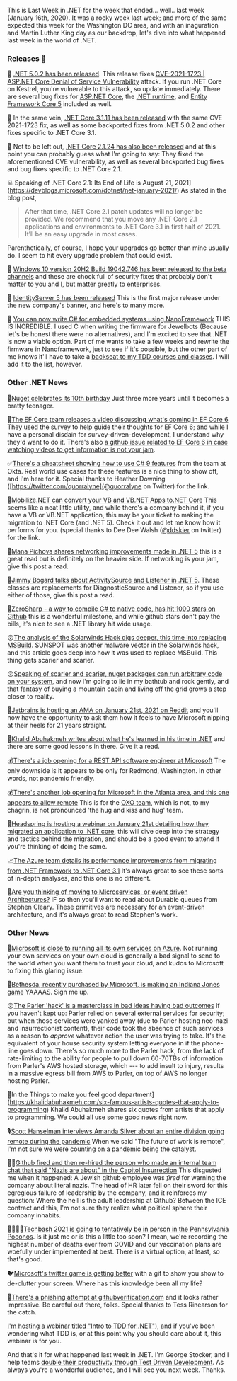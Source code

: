 This is Last Week in .NET for the week that ended... well.. last week (January 16th, 2020). It was a rocky week last week; and more of the same expected this week for the Washington DC area, and with an inaguration and Martin Luther King day as our backdrop, let's dive into what happened last week in the world of .NET.  

### Releases 📢

📢 [.NET 5.0.2 has been released](https://github.com/dotnet/core/blob/master/release-notes/5.0/5.0.2/5.0.2.md).  This release fixes [CVE-2021-1723 | ASP.NET Core Denial of Service Vulnerability](https://msrc.microsoft.com/update-guide/vulnerability/CVE-2021-1723) attack. If you run .NET Core on Kestrel, you're vulnerable to this attack, so update immediately. There are several bug fixes for [ASP.NET Core](https://github.com/dotnet/aspnetcore/issues?q=milestone%3A5.0.2+is%3Aclosed+label%3Aservicing-approved), the [.NET runtime](https://github.com/dotnet/runtime/issues?q=milestone%3A5.0.2+is%3Aclosed+label%3Aservicing-approved), and [Entity Framework Core 5](https://github.com/dotnet/efcore/issues?q=milestone%3A5.0.2+is%3Aclosed+label%3Aservicing-approved) included as well.  

📢 In the same vein, [.NET Core 3.1.11 has been released](https://github.com/dotnet/core/blob/master/release-notes/3.1/3.1.11/3.1.11.md) with the same CVE 2021-1723 fix, as well as some backported fixes from .NET 5.0.2 and other fixes specific to .NET Core 3.1.  

📢 Not to be left out, [.NET Core 2.1.24 has also been released](https://github.com/dotnet/core/blob/master/release-notes/2.1/2.1.24/2.1.24.md) and at this point you can probably guess what I'm going to say: They fixed the aforementioned CVE vulnerability, as well as several backported bug fixes and bug fixes specific to .NET Core 2.1.  

☠ Speaking of .NET Core 2.1: Its End of Life is August 21, 2021](https://devblogs.microsoft.com/dotnet/net-january-2021/)  As stated in the blog post, 
 > After that time, .NET Core 2.1 patch updates will no longer be provided. We recommend that you move any .NET Core 2.1 applications and environments to .NET Core 3.1 in first half of 2021. It’ll be an easy upgrade in most cases.  

Parenthetically, of course, I hope your upgrades go better than mine usually do. I seem to hit every upgrade problem that could exist.  

📢 [Windows 10 version 20H2 Build 19042.746 has been released to the beta channels](https://blogs.windows.com/windows-insider/2021/01/12/releasing-windows-10-build-19042-746-20h2-to-beta-and-release-preview-channels/) and these are chock full of security fixes that probably don't matter to you and I, but matter greatly to enterprises.

📢 [IdentityServer 5 has been released](https://blog.duendesoftware.com/posts/20210114_v5_release/) This is the first major release under the new company's banner, and here's to many more.

🍾 [You can now write C# for embedded systems using NanoFramework](https://www.nanoframework.net/?utm_content=151278532&utm_medium=social&utm_source=twitter&hss_channel=tw-2384354214) THIS IS INCREDIBLE.  I used C when writing the firmware for Jewelbots (Because let's be honest there were no alternatives), and I'm excited to see that .NET is now a viable option. Part of me wants to take a few weeks and rewrite the firmware in Nanoframework, just to see if it's possible, but the other part of me knows it'll have to take a [backseat to my TDD courses and classes](https://www.doubleyourproductivity.io). I will add it to the list, however.


### Other .NET News

🎂[Nuget celebrates its 10th birthday](https://devblogs.microsoft.com/nuget/happy-10th-birthday-nuget/) Just three more years until it becomes a bratty teenager.  

🎥[The EF Core team releases a video discussing what's coming in EF Core 6](https://www.youtube.com/watch?v=IiAS61uVDqE&feature=youtu.be) They used the survey to help guide their thoughts for EF Core 6; and while I have a personal disdain for survey-driven-development, I understand why they'd want to do it.  There's also [a github issue related to EF Core 6 in case watching videos to get information is not your jam](https://github.com/dotnet/efcore/issues/23870).

✅[There's a cheatsheet showing how to use C# 9 features](https://developer.okta.com/blog/2021/01/13/developers-cheatsheet-csharp-9) from the team at Okta.  Real world use cases for these features is a nice thing to show off, and I'm here for it. Special thanks to Heather Downing ([https://twitter.com/quorralyne](@quorralyne on Twitter) for the link.  

💸[Mobilize.NET can convert your VB and VB.NET Apps to.NET Core](https://visualstudiomagazine.com/articles/2020/08/28/vb-to-core.aspx?utm_content=151002694&utm_medium=social&utm_source=twitter&hss_channel=tw-4083531) This seems like a neat little utility, and while there's a company behind it, if you have a VB or VB.NET application, this may be your ticket to making the migration to .NET Core (and .NET 5). Check it out and let me know how it performs for you. (special thanks to Dee Dee Walsh ([@ddskier](https://twitter.com/ddskier) on twitter) for the link.  

📝[Mana Pichova shares networking improvements made in .NET 5](https://devblogs.microsoft.com/dotnet/net-5-new-networking-improvements/) this is a great read but is definitely on the heavier side.  If networking is your jam, give this post a read.  

📝[Jimmy Bogard talks about ActivitySource and Listener in .NET 5](https://jimmybogard.com/activitysource-and-listener-in-net-5/). These classes are replacements for DiagnosticSource and Listener, so if you use either of those, give this post a read.  

🌟[ZeroSharp - a way to compile C# to native code, has hit 1000 stars on Github](https://github.com/MichalStrehovsky/zerosharp) this is a wonderful milestone, and while github stars don't pay the bills, it's nice to see a .NET library hit wide usage.  

😲[The analysis of the Solarwinds Hack digs deeper, this time into replacing MSBuild](https://www.crowdstrike.com/blog/sunspot-malware-technical-analysis/). SUNSPOT was another malware vector in the Solarwinds hack, and this article goes deep into how it was used to replace MSBuild.  This thing gets scarier and scarier.  

😲[Speaking of scarier and scarier, nuget packages can run arbitrary code on your system](https://github.com/augustoproiete/i-am-root-nuget-package), and now I'm going to lie in my bathtub and rock gently, and that fantasy of buying a mountain cabin and living off the grid grows a step closer to reality.  

🤼[Jetbrains is hosting an AMA on January 21st, 2021 on Reddit](https://twitter.com/resharper/status/1348967244416618499?s=20) and you'll now have the opportunity to ask them how it feels to have Microsoft nipping at their heels for 21 years straight.  

📝[Khalid Abuhakmeh writes about what he's learned in his time in .NET](https://khalidabuhakmeh.com/secrets-of-a-dotnet-professional) and there are some good lessons in there. Give it a read.  

💰[There's a job opening for a REST API software engineer at Microsoft](https://careers.microsoft.com/us/en/job/961633/Software-Engineer-II) The only downside is it appears to be only for Redmond, Washington.  In other words, not pandemic friendly.  

💰[There's another job opening for Microsoft in the Atlanta area, and this one appears to allow remote](https://forms.office.com/Pages/ResponsePage.aspx?id=v4j5cvGGr0GRqy180BHbR4Yu2fpGenNPqSiORZnoi-FUQUJUWTlPNkJQUEFZQU9QS1VYMFEwN1JPOS4u) This is for the [OXO team](https://careers.microsoft.com/us/en/job/936500/Software-Engineer-OXO), which is not, to my chagrin, is not pronounced 'the hug and kiss and hug' team.  

🎥[Headspring is hosting a webinar on January 21st detailing how they migrated an application to .NET core](https://headspring.com/about/events/a-net-core-migration-story-the-benefits-of-a-carefully-planned-process/), this will dive deep into the strategy and tactics behind the migration, and should be a good event to attend if you're thinking of doing the same.  

📈[The Azure team details its performance improvements from migrating from .NET Framework to .NET Core 3.1](https://devblogs.microsoft.com/dotnet/azure-active-directorys-gateway-service-is-on-net-core-3-1/) It's always great to see these sorts of in-depth analyses, and this one is no different.  

📝[Are you thinking of moving to Microservices, or event driven Architectures?](https://blog.stephencleary.com/2021/01/asynchronous-messaging-2-durable-queues.html) IF so then you'll want to read about Durable queues from Stephen Cleary.  These primitives are necessary for an event-driven architecture, and it's always great to read Stephen's work.  


### Other News

📝[Microsoft is close to running all its own services on Azure](https://www.zdnet.com/article/microsoft-moves-closer-to-running-all-of-its-own-services-on-azure/). Not running your own services on your own cloud is generally a bad signal to send to the world when you want them to trust your cloud, and kudos to Microsoft to fixing this glaring issue.  

🚂[Bethesda, recently purchased by Microsoft, is making an Indiana Jones game](https://www.theverge.com/2021/1/12/22226966/bethesda-indiana-jones-game-machinegames) YAAAAS. Sign me up.  

😲[The Parler 'hack' is a masterclass in bad ideas having bad outcomes](https://twitter.com/venikunche/status/1348607851556712448?s=20) If you haven't kept up: Parler relied on several external services for security; but when those services were yanked away (due to Parler hosting neo-nazi and insurrectionist content), their code took the absence of such services as a reason to *approve* whatever action the user was trying to take.  It's the equivalent of your house security system letting everyone in if the phone-line goes down.  There's so much more to the Parler hack, from the lack of rate-limiting to the ability for people to pull down 60-70TBs of information from Parler's AWS hosted storage, which --- to add insult to injury, results in a massive egress bill from AWS to Parler, on top of AWS no longer hosting Parler.  

🤗In the Things to make you feel good department](https://khalidabuhakmeh.com/six-famous-artists-quotes-that-apply-to-programming) Khalid Abuhakmeh shares six quotes from artists that apply to programming. We could all use some good news right now.  

🎙[Scott Hanselman interviews Amanda Silver about an entire division going remote during the pandemic](https://hanselminutes.com/770/living-through-2020-as-a-remote-developer-with-amanda-silver)  When we said "The future of work is remote", I'm not sure we were counting on a pandemic being the catalyst.  

🤦‍♂️[Github fired and then re-hired the person who made an internal team chat that said "Nazis are about" in the Capitol Insurrection](https://twitter.com/businessinsider/status/1349066876324896773) This disgusted me when it happened: A Jewish github employee was *fired* for warning the company about literal nazis.  The head of HR later fell on their sword for this egregious failure of leadership by the company, and it reinforces my question: Where the hell is the adult leadership at Github? Between the ICE contract and this, I'm not sure they realize what political sphere their company inhabits. 
  
👨‍👩‍👧‍👦[Techbash 2021 is going to tentatively be in person in the Pennsylvania Poconos](https://techbash.com/blog/2021/01/14/announcing-techbash-2021).  Is it just me or is this a little too soon? I mean, we're recording the highest number of deaths ever from COVID and our vaccination plans are woefully under implemented at best. There is a virtual option, at least, so that's good.  

🐦[Microsoft's twitter game is getting better](https://twitter.com/MicrosoftHelps/status/1349056719180230659) with a gif to show you show to de-clutter your screen.  Where has this knowledge been all my life?  

🎣[There's a phishing attempt at githubverification.com](https://twitter.com/_tessr/status/1350475941026390021?s=20) and it looks rather impressive.  Be careful out there, folks. Special thanks to Tess Rinearson for the catch.  

[I'm hosting a webinar titled "Intro to TDD for .NET"](https://zoom.us/webinar/register/5516107623775/WN_uW-1BFt4R7yXVgE95-IMHA)), and if you've been wondering what TDD is, or at this point why you should care about it, this webinar is for you.  

And that's it for what happened last week in .NET. I'm George Stocker, and I help teams [double their productivity through Test Driven Development](https://www.doubleyourproductivity.io). As always you're a wonderful audience, and I will see you next week. Thanks.  


